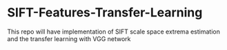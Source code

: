 # SIFT-Features-Transfer-Learning
This repo will have implementation of SIFT scale space extrema estimation and the transfer learning with VGG network
